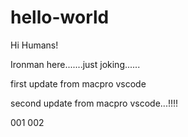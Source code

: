 # hello-world

Hi Humans!

Ironman here.......just joking......

first update from macpro vscode

second update from macpro vscode...!!!!

001
002